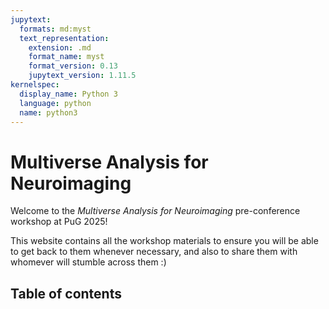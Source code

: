 ```yaml
---
jupytext:
  formats: md:myst
  text_representation:
    extension: .md
    format_name: myst
    format_version: 0.13
    jupytext_version: 1.11.5
kernelspec:
  display_name: Python 3
  language: python
  name: python3
---
```


# <i class="fas fa-hand-sparkles fa-fw"></i> Multiverse Analysis for Neuroimaging

Welcome to the *Multiverse Analysis for Neuroimaging* pre-conference workshop at PuG 2025! 

This website contains all the workshop materials to ensure you will be able to get back to them whenever necessary, and also to share them with whomever will stumble across them :)

## Table of contents

```{tableofcontents}
```
